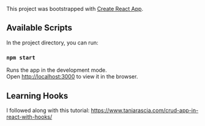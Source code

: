 This project was bootstrapped with [Create React App](https://github.com/facebook/create-react-app).

## Available Scripts

In the project directory, you can run:

### `npm start`

Runs the app in the development mode.<br>
Open [http://localhost:3000](http://localhost:3000) to view it in the browser.

## Learning Hooks

I followed along with this tutorial:
https://www.taniarascia.com/crud-app-in-react-with-hooks/
